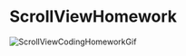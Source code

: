 # ScrollViewHomework
![ScrollViewCodingHomeworkGif](https://user-images.githubusercontent.com/50354222/161798675-a24e2c35-8485-4184-ab58-e90f1898d109.gif)
